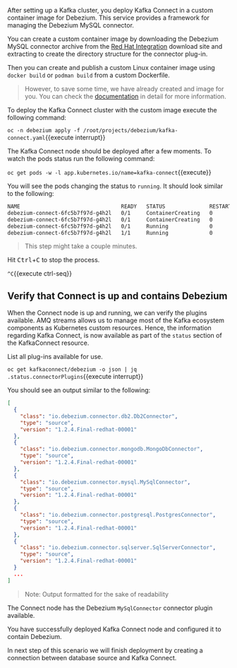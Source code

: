 After setting up a Kafka cluster, you deploy Kafka Connect in a custom container image for Debezium. This service provides a framework for managing the Debezium MySQL connector.

You can create a custom container image by downloading the Debezium MySQL connector archive from the [Red Hat Integration](https://access.redhat.com/jbossnetwork/restricted/listSoftware.html?product=red.hat.integration&downloadType=distributions) download site and extracting to create the directory structure for the connector plug-in.

Then you can create and publish a custom Linux container image using `docker build` or `podman build` from a custom Dockerfile.

> However, to save some time, we have already created and image for you. You can check the [documentation](https://access.redhat.com/documentation/en-us/red_hat_integration/2020-q3/html-single/getting_started_with_debezium/index#deploying-kafka-connect) in detail for more information.

To deploy the Kafka Connect cluster with the custom image execute the following command:

``oc -n debezium apply -f /root/projects/debezium/kafka-connect.yaml``{{execute interrupt}}

The Kafka Connect node should be deployed after a few moments. To watch the pods status run the following command:

``oc get pods -w -l app.kubernetes.io/name=kafka-connect``{{execute}}

You will see the pods changing the status to `running`. It should look similar to the following:

```bash
NAME                                READY   STATUS              RESTARTS   AGE
debezium-connect-6fc5b7f97d-g4h2l   0/1     ContainerCreating   0          3s
debezium-connect-6fc5b7f97d-g4h2l   0/1     ContainerCreating   0          9s
debezium-connect-6fc5b7f97d-g4h2l   0/1     Running             0          25s
debezium-connect-6fc5b7f97d-g4h2l   1/1     Running             0          90s
```

> This step might take a couple minutes.

Hit <kbd>Ctrl</kbd>+<kbd>C</kbd> to stop the process.

`^C`{{execute ctrl-seq}}

## Verify that Connect is up and contains Debezium

When the Connect node is up and running, we can verify the plugins available. AMQ streams allows us to manage most of the Kafka ecosystem components as Kubernetes custom resources. Hence, the information regarding Kafka Connect, is now available as part of the `status` section of the KafkaConnect resource.

List all plug-ins available for use.

``oc get kafkaconnect/debezium -o json | jq .status.connectorPlugins``{{execute interrupt}}

You should see an output similar to the following:

```json
[
  {
    "class": "io.debezium.connector.db2.Db2Connector",
    "type": "source",
    "version": "1.2.4.Final-redhat-00001"
  },
  {
    "class": "io.debezium.connector.mongodb.MongoDbConnector",
    "type": "source",
    "version": "1.2.4.Final-redhat-00001"
  },
  {
    "class": "io.debezium.connector.mysql.MySqlConnector",
    "type": "source",
    "version": "1.2.4.Final-redhat-00001"
  },
  {
    "class": "io.debezium.connector.postgresql.PostgresConnector",
    "type": "source",
    "version": "1.2.4.Final-redhat-00001"
  },
  {
    "class": "io.debezium.connector.sqlserver.SqlServerConnector",
    "type": "source",
    "version": "1.2.4.Final-redhat-00001"
  }
  ...
]
```

> Note: Output formatted for the sake of readability

The Connect node has the Debezium `MySqlConnector` connector plugin available.

You have successfully deployed Kafka Connect node and configured it to contain Debezium.

In next step of this scenario we will finish deployment by creating a connection between database source and Kafka Connect.
